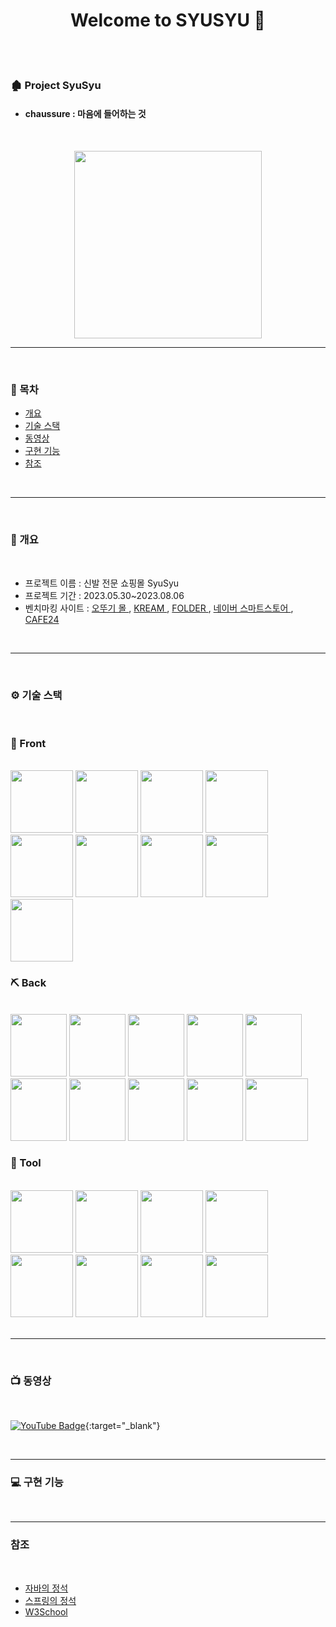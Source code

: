 <h1 align="center">Welcome to SYUSYU 👋</h1>

<br>
<br>

### 🏚 Project SyuSyu 
- #### chaussure  : 마음에 들어하는 것

<br>

<p align = "center">
<img src = https://github.com/gi-dor/HTA/assets/86302876/b667cba7-b643-4b85-9d4d-54ed1017f9ad width = 300 height = 300 />
</p>


---
<br>

### 🐥 목차 

- [개요](#개요)
- [기술 스택](#기술-스택)
- [동영상](#동영상)
- [구현 기능](#구현-기능)
- [참조](#참조)
  

<br>

----

<br>


### 📃 개요 <a name="개요"></a>

<br>

- 프로젝트 이름 :  신발 전문 쇼핑몰 SyuSyu
- 프로젝트 기간 : 2023.05.30~2023.08.06
- 벤치마킹 사이트 : 
    <a href = "https://www.ottogimall.co.kr/front/main">  오뚜기 몰  </a> ,
    <a href = "https://kream.co.kr/" >                    KREAM  </a>  ,
    <a href = "https://folderstyle.com/">                 FOLDER  </a>  ,
    <a href = "https://sell.smartstore.naver.com/">       네이버 스마트스토어  </a>  ,
    <a href = "https://www.cafe24.com/" >                 CAFE24  </a> 

<br>

----------

<br>
 
 ### ⚙ 기술 스택 <a name="기술-스택"></a>
 
 <br>

  ### 🔨 Front
  
   <br>
   <img src = https://github.com/gi-dor/HTA/assets/86302876/770414ae-7283-45c7-8dc5-132df6eb07de width = 100 height = 100/>
   <img src = https://github.com/gi-dor/HTA/assets/86302876/d5b2c173-0fb6-4c9f-af7e-ad3c47795e3b  width = 100 height = 100/>
   <img src = https://github.com/gi-dor/HTA/assets/86302876/88d1afea-0702-4369-b366-85fd749fc26d width = 100 height = 100/>
   <img src = https://github.com/gi-dor/HTA/assets/86302876/64cb4033-5782-4b54-abc5-c3a8403b2376 width = 100 height = 100/>
   <img src = https://github.com/gi-dor/HTA/assets/86302876/4e09f1ed-e5fb-4f92-9de2-41d8c1df201d width = 100 height = 100/>
   <img src = https://github.com/gi-dor/HTA/assets/86302876/d6ef243a-8a22-4287-a2c1-17cb819b30da width = 100 height = 100/>
   <img src = https://github.com/gi-dor/HTA/assets/86302876/b7a3597c-dc6f-4eb5-b889-ba30665e16e1 width = 100 height = 100/>
   <img src = https://github.com/gi-dor/HTA/assets/86302876/1646d538-f5a1-4fd7-83eb-66b53a9a24eb width = 100 height = 100/>
   <img src = https://github.com/gi-dor/HTA/assets/86302876/4025270f-5684-4d3e-b7e4-4ccbbc260f85 width = 100 height = 100/>

<br>

### ⛏ Back

 <br>
    <img src = https://github.com/gi-dor/HTA/assets/86302876/deb2220a-9acd-4655-be17-33f5a93396fa width = 90 height = 100/>
    <img src = https://github.com/gi-dor/HTA/assets/86302876/1a31acc0-0116-4184-b314-236f2f24b535 width = 90 height = 100/>
    <img src = https://github.com/gi-dor/HTA/assets/86302876/dc590426-3112-410c-9086-bcc765f97881 width = 90 height = 100/>
    <img src = https://github.com/gi-dor/HTA/assets/86302876/d3be7341-6e40-4be0-badd-77c877e20968 width = 90 height = 100/>
    <img src = https://github.com/gi-dor/HTA/assets/86302876/d2173a4b-9655-4942-83a0-ff344946a90c width = 90 height = 100/>
    <img src = https://github.com/gi-dor/HTA/assets/86302876/b9a29b46-6944-476a-9dfc-3a5b21087616 width = 90 height = 100/>
    <img src = https://github.com/gi-dor/HTA/assets/86302876/c6642c07-c997-4546-8d92-cce09f8890f1 width = 90 height = 100/>
    <img src = https://github.com/gi-dor/HTA/assets/86302876/d4dc9837-a078-42bc-a014-21aa23a9fa40 width = 90 height = 100/>
    <img src = https://github.com/gi-dor/HTA/assets/86302876/16e91d36-9d19-4394-9bd8-bcf2d180c788  width = 90 height = 100/>
    <img src =  https://github.com/gi-dor/HTA/assets/86302876/7037068d-4be2-4967-af4e-6666ec7b709a width = 100 height = 100/>
 

<br>

### 🔧 Tool

<br>
  <img src = https://github.com/gi-dor/HTA/assets/86302876/8bf76c3d-c44b-4f9f-bfce-21446fff2646 width = 100 height = 100/>
  <img src = https://github.com/gi-dor/HTA/assets/86302876/ff86b189-befa-4ad2-bacf-ad1c203c313f width = 100 height = 100/>
  <img src = https://github.com/gi-dor/HTA/assets/86302876/1aa0058b-8f49-41e7-b59e-a232234b44c5 width = 100 height = 100/>
  <img src = https://github.com/gi-dor/HTA/assets/86302876/c062b0f7-870f-46b4-8030-07c01a79bfd6 width = 100 height = 100/>
  <img src = https://github.com/gi-dor/HTA/assets/86302876/a9dcfde0-141f-4550-bc10-41c4550a677f width = 100 height = 100/>
  <img src = https://github.com/gi-dor/HTA/assets/86302876/99be659e-8a4a-4fce-bd35-378648682216 width = 100 height = 100/>
  <img src = https://github.com/gi-dor/HTA/assets/86302876/ea621051-e372-4792-8b07-e0df87798328  width = 100 height = 100/>
  <img src = https://github.com/gi-dor/HTA/assets/86302876/7223fa72-b4d6-449c-b97a-03ad47e1174b  width = 100 height = 100/>
 
  

 <br>
 <br>

 ----
<br>

### 📺  동영상  <a name="동영상"></a>

<br>


[![YouTube Badge](https://img.shields.io/badge/YouTube-FF0000?style=for-the-badge&logo=youtube&logoColor=white)](https://youtu.be/H8s0jUxJAV4?si=1jmpjTnuhPU5TlqD){:target="_blank"}

<br>

----

### 💻 구현 기능  <a name="구현-기능"></a>

<br>


 -----
  
### 참조 <a name="참조"></a>

<br>

- <a href = "https://www.youtube.com/user/MasterNKS"> 자바의 정석 </a>
- <a href = "https://fastcampus.co.kr/dev_academy_nks"> 스프링의 정석 </a>
- <a href = "https://www.w3schools.com/howto/howto_js_accordion.asp"> W3School </a>
